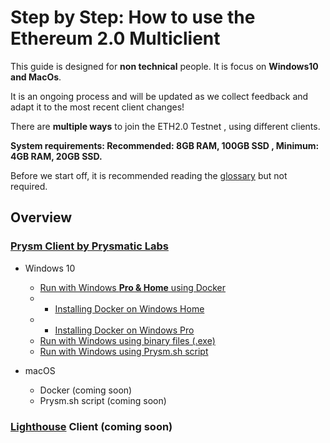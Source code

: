 # Step by Step: How to use the Ethereum 2.0 Multiclient

This guide is designed for **non technical** people. It is focus on **Windows10 and MacOs**.

It is an ongoing process and will be updated as we collect feedback and adapt it to  the most recent client changes!

There are **multiple ways** to join the ETH2.0 Testnet , using different clients.

**System requirements: Recommended: 8GB RAM, 100GB SSD , Minimum: 4GB RAM, 20GB SSD.**

Before we start off, it is recommended reading the [glossary](https://kb.beaconcha.in/glossary) but not required.

## Overview

### [Prysm Client by Prysmatic Labs](https://prysmaticlabs.com/)

* Windows 10

  * [Run with Windows **Pro & Home** using Docker](https://kb.beaconcha.in/tutorial-eth2-multiclient/run-beaconnode-and-validator)
  * * [Installing Docker on Windows Home](https://kb.beaconcha.in/tutorial-eth2-multiclient/run-beaconnode-and-validator/installdocker)
  * * [Installing Docker on Windows Pro](https://kb.beaconcha.in/tutorial-eth2-multiclient/run-beaconnode-and-validator/installingdocker)
  * [Run with Windows using binary files \(.exe\) ](https://kb.beaconcha.in/tutorial-eth2-multiclient/binary-beaconnode-and-validator)
  * [Run with Windows using Prysm.sh script](https://kb.beaconcha.in/tutorial-eth2-multiclient/binary-beaconnode-and-validator-1)

* macOS
  * Docker \(coming soon\)
  * Prysm.sh script \(coming soon\)

### [Lighthouse](https://lighthouse.sigmaprime.io/) Client \(coming soon\)

## 

